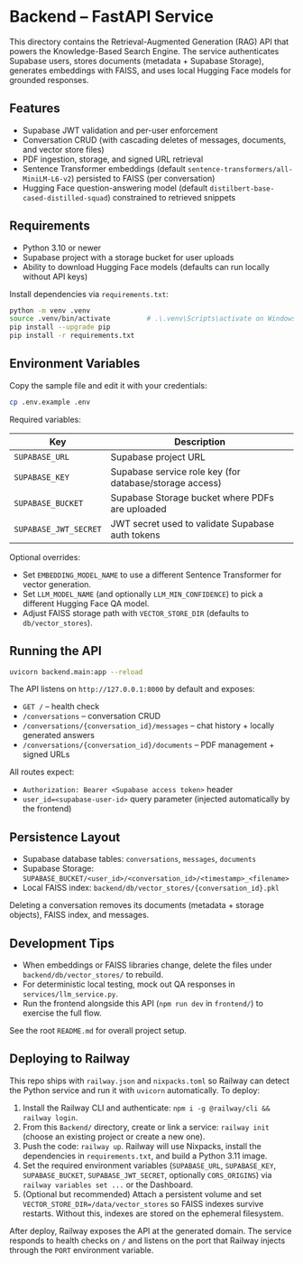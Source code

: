 # Backend – FastAPI Service

This directory contains the Retrieval-Augmented Generation (RAG) API that powers the Knowledge-Based Search Engine. The service authenticates Supabase users, stores documents (metadata + Supabase Storage), generates embeddings with FAISS, and uses local Hugging Face models for grounded responses.

## Features

- Supabase JWT validation and per-user enforcement
- Conversation CRUD (with cascading deletes of messages, documents, and vector store files)
- PDF ingestion, storage, and signed URL retrieval
- Sentence Transformer embeddings (default `sentence-transformers/all-MiniLM-L6-v2`) persisted to FAISS (per conversation)
- Hugging Face question-answering model (default `distilbert-base-cased-distilled-squad`) constrained to retrieved snippets

## Requirements

- Python 3.10 or newer
- Supabase project with a storage bucket for user uploads
- Ability to download Hugging Face models (defaults can run locally without API keys)

Install dependencies via `requirements.txt`:

```bash
python -m venv .venv
source .venv/bin/activate         # .\.venv\Scripts\activate on Windows
pip install --upgrade pip
pip install -r requirements.txt
```

## Environment Variables

Copy the sample file and edit it with your credentials:

```bash
cp .env.example .env
```

Required variables:

| Key | Description |
| --- | --- |
| `SUPABASE_URL` | Supabase project URL |
| `SUPABASE_KEY` | Supabase service role key (for database/storage access) |
| `SUPABASE_BUCKET` | Supabase Storage bucket where PDFs are uploaded |
| `SUPABASE_JWT_SECRET` | JWT secret used to validate Supabase auth tokens |

Optional overrides:

- Set `EMBEDDING_MODEL_NAME` to use a different Sentence Transformer for vector generation.
- Set `LLM_MODEL_NAME` (and optionally `LLM_MIN_CONFIDENCE`) to pick a different Hugging Face QA model.
- Adjust FAISS storage path with `VECTOR_STORE_DIR` (defaults to `db/vector_stores`).

## Running the API

```bash
uvicorn backend.main:app --reload
```

The API listens on `http://127.0.0.1:8000` by default and exposes:

- `GET /` – health check
- `/conversations` – conversation CRUD
- `/conversations/{conversation_id}/messages` – chat history + locally generated answers
- `/conversations/{conversation_id}/documents` – PDF management + signed URLs

All routes expect:

- `Authorization: Bearer <Supabase access token>` header
- `user_id=<supabase-user-id>` query parameter (injected automatically by the frontend)

## Persistence Layout

- Supabase database tables: `conversations`, `messages`, `documents`
- Supabase Storage: `SUPABASE_BUCKET/<user_id>/<conversation_id>/<timestamp>_<filename>`
- Local FAISS index: `backend/db/vector_stores/{conversation_id}.pkl`

Deleting a conversation removes its documents (metadata + storage objects), FAISS index, and messages.

## Development Tips

- When embeddings or FAISS libraries change, delete the files under `backend/db/vector_stores/` to rebuild.
- For deterministic local testing, mock out QA responses in `services/llm_service.py`.
- Run the frontend alongside this API (`npm run dev` in `frontend/`) to exercise the full flow.

See the root `README.md` for overall project setup.

## Deploying to Railway

This repo ships with `railway.json` and `nixpacks.toml` so Railway can detect the Python service and run it with `uvicorn` automatically. To deploy:

1. Install the Railway CLI and authenticate: `npm i -g @railway/cli && railway login`.
2. From this `Backend/` directory, create or link a service: `railway init` (choose an existing project or create a new one).
3. Push the code: `railway up`. Railway will use Nixpacks, install the dependencies in `requirements.txt`, and build a Python 3.11 image.
4. Set the required environment variables (`SUPABASE_URL`, `SUPABASE_KEY`, `SUPABASE_BUCKET`, `SUPABASE_JWT_SECRET`, optionally `CORS_ORIGINS`) via `railway variables set ...` or the Dashboard.
5. (Optional but recommended) Attach a persistent volume and set `VECTOR_STORE_DIR=/data/vector_stores` so FAISS indexes survive restarts. Without this, indexes are stored on the ephemeral filesystem.

After deploy, Railway exposes the API at the generated domain. The service responds to health checks on `/` and listens on the port that Railway injects through the `PORT` environment variable.
